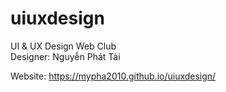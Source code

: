 # uiuxdesign
UI &amp; UX Design Web Club <br>
Designer: Nguyễn Phát Tài

Website: https://mypha2010.github.io/uiuxdesign/
